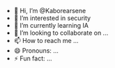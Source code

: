 - 👋 Hi, I’m @Kaborearsene
- 👀 I’m interested in security
- 🌱 I’m currently learning IA
- 💞️ I’m looking to collaborate on ...
- 📫 How to reach me ...
- 😄 Pronouns: ...
- ⚡ Fun fact: ...

<!---
Kaborearsene/Kaborearsene is a ✨ special ✨ repository because its `README.md` (this file) appears on your GitHub profile.
You can click the Preview link to take a look at your changes.
--->
